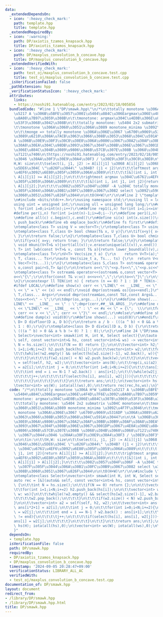 ```yaml
---
data:
  _extendedDependsOn:
  - icon: ':heavy_check_mark:'
    path: template.hpp
    title: template.hpp
  _extendedRequiredBy:
  - icon: ':warning:'
    path: DP/axiotis_tzamos_knapsack.hpp
    title: DP/axiotis_tzamos_knapsack.hpp
  - icon: ':heavy_check_mark:'
    path: DP/maxplus_convolution_b_concave.hpp
    title: DP/maxplus_convolution_b_concave.hpp
  _extendedVerifiedWith:
  - icon: ':heavy_check_mark:'
    path: test_oj/maxplus_convolution_b_concave.test.cpp
    title: test_oj/maxplus_convolution_b_concave.test.cpp
  _isVerificationFailed: false
  _pathExtension: hpp
  _verificationStatusIcon: ':heavy_check_mark:'
  attributes:
    links:
    - https://noshi91.hatenablog.com/entry/2023/02/18/005856
  bundledCode: "#line 1 \"DP/smawk.hpp\"\n/*\n\ttotally monotone \u306A H*W \u884C\
    \u5217 A \u306B\u5BFE\u3057\u3001\u5404\u884C\u306Eargmax\u306E\u4F4D\u7F6E\u3092\
    \u8A08\u7B97\u3059\u308B\n\t\tmonotone: argmax\u304C\u4E0B\u306E\u884C\u307B\u3069\
    \u53F3\u306B\u3042\u308B\n\t\ttotally monotone: \u5404 2x2 submatrix \u304C monotone\n\
    \t\tmonotone \u306A\u3060\u3051\u306A\u3089 monotone_minima \u3092\u4F7F\u3046\
    \n\t\tmonge => totally monotone \u306A\u306E\u3067 \u6700\u9069\u5316DP \u306A\
    \u3089\u6210\u308A\u7ACB\u3063\u3066\u308B\u3053\u3068\u304C\u591A\u3044?\n\n\t\
    A \u306B\u30E9\u30F3\u30C0\u30E0\u306A\u9806\u3067\u30A2\u30AF\u30BB\u30B9\u30AF\
    \u30A8\u30EA\u304C\u98DB\u3093\u3067\u304F\u308B\u306E\u3067\u3001DP\u3067\u4E0A\
    \u306E\u884C\u304B\u3089\u9806\u306B\u57CB\u307E\u308B \u3068\u304B\u3060\u3068\
    \u7121\u7406\n\thttps://noshi91.hatenablog.com/entry/2023/02/18/005856 \u3067\u3044\
    \u3046 \u30AA\u30F3\u30E9\u30A4\u30F3 / \u30E9\u30F3\u30C0\u30E0\n\n\tin:\n\t\t\
    H,W: size\n\t\tselect(i, j1, j2) := A[i][j1] \u3068 A[i][j2] \u306E\u3046\u3061\
    \u5DE6\u304C \"\u826F\u3044\" \u304B? (j1 < j2)\n\t\t\tleftmost argmax \u304C\u6761\
    \u4EF6\u3092\u6E80\u305F\u3059\u306A\u3089\n\t\t\t\t[&](int i, int j1, int j2){return\
    \ A[i][j1] >= A[i][j2];}\n\t\t\trightmost argmax \u304C\u6761\u4EF6\u3092\u6E80\
    \u305F\u3059\u306A\u3089\n\t\t\t\t[&](int i, int j1, int j2){return A[i][j1] >\
    \ A[i][j2];}\n\t\t\t\u3082\u3057\u304F\u306F -A \u304C totally monotone \u307F\
    \u305F\u3044\u306A\u30B1\u30FC\u30B9\u3067\u3082 select \u3092\u5909\u3048\u308B\
    \u3060\u3051\u3067\u826F\u3044\n\n\tO(H+W)\n*/\n\n#line 2 \"template.hpp\"\n\r\
    \n#include <bits/stdc++.h>\r\nusing namespace std;\r\nusing ll = long long;\r\n\
    using uint = unsigned int;\r\nusing ull = unsigned long long;\r\n#define rep(i,n)\
    \ for(int i=0;i<int(n);i++)\r\n#define rep1(i,n) for(int i=1;i<=int(n);i++)\r\n\
    #define per(i,n) for(int i=int(n)-1;i>=0;i--)\r\n#define per1(i,n) for(int i=int(n);i>0;i--)\r\
    \n#define all(c) c.begin(),c.end()\r\n#define si(x) int(x.size())\r\n#define pb\
    \ push_back\r\n#define eb emplace_back\r\n#define fs first\r\n#define sc second\r\
    \ntemplate<class T> using V = vector<T>;\r\ntemplate<class T> using VV = vector<vector<T>>;\r\
    \ntemplate<class T,class U> bool chmax(T& x, U y){\r\n\tif(x<y){ x=y; return true;\
    \ }\r\n\treturn false;\r\n}\r\ntemplate<class T,class U> bool chmin(T& x, U y){\r\
    \n\tif(y<x){ x=y; return true; }\r\n\treturn false;\r\n}\r\ntemplate<class T>\
    \ void mkuni(V<T>& v){sort(all(v));v.erase(unique(all(v)),v.end());}\r\ntemplate<class\
    \ T> int lwb(const V<T>& v, const T& a){return lower_bound(all(v),a) - v.begin();}\r\
    \ntemplate<class T>\r\nV<T> Vec(size_t a) {\r\n    return V<T>(a);\r\n}\r\ntemplate<class\
    \ T, class... Ts>\r\nauto Vec(size_t a, Ts... ts) {\r\n  return V<decltype(Vec<T>(ts...))>(a,\
    \ Vec<T>(ts...));\r\n}\r\ntemplate<class S,class T> ostream& operator<<(ostream&\
    \ o,const pair<S,T> &p){\r\n\treturn o<<\"(\"<<p.fs<<\",\"<<p.sc<<\")\";\r\n}\r\
    \ntemplate<class T> ostream& operator<<(ostream& o,const vector<T> &vc){\r\n\t\
    o<<\"{\";\r\n\tfor(const T& v:vc) o<<v<<\",\";\r\n\to<<\"}\";\r\n\treturn o;\r\
    \n}\r\nconstexpr ll TEN(int n) { return (n == 0) ? 1 : 10 * TEN(n-1); }\r\n\r\n\
    #ifdef LOCAL\r\n#define show(x) cerr << \"LINE\" << __LINE__ << \" : \" << #x\
    \ << \" = \" << (x) << endl\r\nvoid dmpr(ostream& os){os<<endl;}\r\ntemplate<class\
    \ T,class... Args>\r\nvoid dmpr(ostream&os,const T&t,const Args&... args){\r\n\
    \tos<<t<<\" ~ \";\r\n\tdmpr(os,args...);\r\n}\r\n#define shows(...) cerr << \"\
    LINE\" << __LINE__ << \" : \";dmpr(cerr,##__VA_ARGS__)\r\n#define dump(x) cerr\
    \ << \"LINE\" << __LINE__ << \" : \" << #x << \" = {\";  \\\r\n\tfor(auto v: x)\
    \ cerr << v << \",\"; cerr << \"}\" << endl;\r\n#else\r\n#define show(x) void(0)\r\
    \n#define dump(x) void(0)\r\n#define shows(...) void(0)\r\n#endif\r\n\r\ntemplate<class\
    \ D> D divFloor(D a, D b){\r\n\treturn a / b - (((a ^ b) < 0 && a % b != 0) ?\
    \ 1 : 0);\r\n}\r\ntemplate<class D> D divCeil(D a, D b) {\r\n\treturn a / b +\
    \ (((a ^ b) > 0 && a % b != 0) ? 1 : 0);\r\n}\r\n#line 24 \"DP/smawk.hpp\"\ntemplate<class\
    \ Select>\nvector<int> smawk(int H, int W, Select select){\n\tauto rec = [&](auto&&\
    \ self, const vector<int>& hs, const vector<int>& ws) -> vector<int> {\n\t\tint\
    \ N = hs.size();\n\t\tif(N == 0) return {};\n\n\t\tvector<int> h2;\n\t\tfor(int\
    \ i=1;i<N;i+=2) h2.push_back(hs[i]);\n\n\t\tvector<int> w2;\n\t\tfor(int w: ws){\n\
    \t\t\twhile(!w2.empty() && select(hs[w2.size()-1], w2.back(), w)){\n\t\t\t\tw2.pop_back();\n\
    \t\t\t}\n\t\t\tif(w2.size() < N) w2.push_back(w);\n\t\t}\n\n\t\tvector<int> a2\
    \ = self(self, h2, w2);\n\t\tvector<int> ans(N);\n\t\trep(i,si(a2)) ans[i*2+1]\
    \ = a2[i];\n\t\tint j = 0;\n\t\tfor(int i=0;i<N;i+=2){\n\t\t\tans[i] = w2[j];\n\
    \t\t\tint end = i == N-1 ? w2.back() : ans[i+1];\n\t\t\twhile(w2[j] != end){\n\
    \t\t\t\tj++;\n\t\t\t\tif(select(hs[i], ans[i], w2[j])){\n\t\t\t\t\tans[i] = w2[j];\n\
    \t\t\t\t}\n\t\t\t}\n\t\t}\n\t\treturn ans;\n\t};\n\tvector<int> hs(H); iota(all(hs),0);\n\
    \tvector<int> ws(W); iota(all(ws),0);\n\treturn rec(rec,hs,ws);\n}\n"
  code: "/*\n\ttotally monotone \u306A H*W \u884C\u5217 A \u306B\u5BFE\u3057\u3001\
    \u5404\u884C\u306Eargmax\u306E\u4F4D\u7F6E\u3092\u8A08\u7B97\u3059\u308B\n\t\t\
    monotone: argmax\u304C\u4E0B\u306E\u884C\u307B\u3069\u53F3\u306B\u3042\u308B\n\
    \t\ttotally monotone: \u5404 2x2 submatrix \u304C monotone\n\t\tmonotone \u306A\
    \u3060\u3051\u306A\u3089 monotone_minima \u3092\u4F7F\u3046\n\t\tmonge => totally\
    \ monotone \u306A\u306E\u3067 \u6700\u9069\u5316DP \u306A\u3089\u6210\u308A\u7ACB\
    \u3063\u3066\u308B\u3053\u3068\u304C\u591A\u3044?\n\n\tA \u306B\u30E9\u30F3\u30C0\
    \u30E0\u306A\u9806\u3067\u30A2\u30AF\u30BB\u30B9\u30AF\u30A8\u30EA\u304C\u98DB\
    \u3093\u3067\u304F\u308B\u306E\u3067\u3001DP\u3067\u4E0A\u306E\u884C\u304B\u3089\
    \u9806\u306B\u57CB\u307E\u308B \u3068\u304B\u3060\u3068\u7121\u7406\n\thttps://noshi91.hatenablog.com/entry/2023/02/18/005856\
    \ \u3067\u3044\u3046 \u30AA\u30F3\u30E9\u30A4\u30F3 / \u30E9\u30F3\u30C0\u30E0\
    \n\n\tin:\n\t\tH,W: size\n\t\tselect(i, j1, j2) := A[i][j1] \u3068 A[i][j2] \u306E\
    \u3046\u3061\u5DE6\u304C \"\u826F\u3044\" \u304B? (j1 < j2)\n\t\t\tleftmost argmax\
    \ \u304C\u6761\u4EF6\u3092\u6E80\u305F\u3059\u306A\u3089\n\t\t\t\t[&](int i, int\
    \ j1, int j2){return A[i][j1] >= A[i][j2];}\n\t\t\trightmost argmax \u304C\u6761\
    \u4EF6\u3092\u6E80\u305F\u3059\u306A\u3089\n\t\t\t\t[&](int i, int j1, int j2){return\
    \ A[i][j1] > A[i][j2];}\n\t\t\t\u3082\u3057\u304F\u306F -A \u304C totally monotone\
    \ \u307F\u305F\u3044\u306A\u30B1\u30FC\u30B9\u3067\u3082 select \u3092\u5909\u3048\
    \u308B\u3060\u3051\u3067\u826F\u3044\n\n\tO(H+W)\n*/\n\n#include \"template.hpp\"\
    \ntemplate<class Select>\nvector<int> smawk(int H, int W, Select select){\n\t\
    auto rec = [&](auto&& self, const vector<int>& hs, const vector<int>& ws) -> vector<int>\
    \ {\n\t\tint N = hs.size();\n\t\tif(N == 0) return {};\n\n\t\tvector<int> h2;\n\
    \t\tfor(int i=1;i<N;i+=2) h2.push_back(hs[i]);\n\n\t\tvector<int> w2;\n\t\tfor(int\
    \ w: ws){\n\t\t\twhile(!w2.empty() && select(hs[w2.size()-1], w2.back(), w)){\n\
    \t\t\t\tw2.pop_back();\n\t\t\t}\n\t\t\tif(w2.size() < N) w2.push_back(w);\n\t\t\
    }\n\n\t\tvector<int> a2 = self(self, h2, w2);\n\t\tvector<int> ans(N);\n\t\trep(i,si(a2))\
    \ ans[i*2+1] = a2[i];\n\t\tint j = 0;\n\t\tfor(int i=0;i<N;i+=2){\n\t\t\tans[i]\
    \ = w2[j];\n\t\t\tint end = i == N-1 ? w2.back() : ans[i+1];\n\t\t\twhile(w2[j]\
    \ != end){\n\t\t\t\tj++;\n\t\t\t\tif(select(hs[i], ans[i], w2[j])){\n\t\t\t\t\t\
    ans[i] = w2[j];\n\t\t\t\t}\n\t\t\t}\n\t\t}\n\t\treturn ans;\n\t};\n\tvector<int>\
    \ hs(H); iota(all(hs),0);\n\tvector<int> ws(W); iota(all(ws),0);\n\treturn rec(rec,hs,ws);\n\
    }"
  dependsOn:
  - template.hpp
  isVerificationFile: false
  path: DP/smawk.hpp
  requiredBy:
  - DP/axiotis_tzamos_knapsack.hpp
  - DP/maxplus_convolution_b_concave.hpp
  timestamp: '2024-09-05 20:28:47+09:00'
  verificationStatus: LIBRARY_ALL_AC
  verifiedWith:
  - test_oj/maxplus_convolution_b_concave.test.cpp
documentation_of: DP/smawk.hpp
layout: document
redirect_from:
- /library/DP/smawk.hpp
- /library/DP/smawk.hpp.html
title: DP/smawk.hpp
---
```

